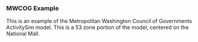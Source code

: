 ### MWCOG Example

This is an example of the Metropolitan Washington Council of Governments ActivitySim model. This is a 53 zone portion of the model, centered on the National Mall. 
